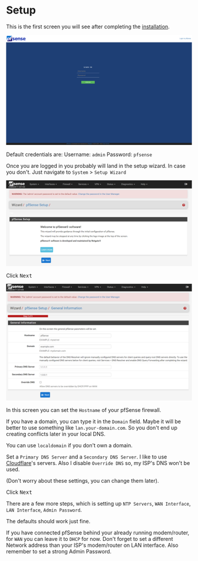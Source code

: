 # Setup

This is the first screen you will see after completing the [installation](./2-installation).

![pfsense-login.png](img/pfsense-login.png)

Default credentials are:
Username: `admin`
Password: `pfsense`

Once you are logged in you probably will land in the setup wizard. In case you don't.
Just navigate to `System` > `Setup Wizard`

![pfsense-wizard-step1.png](img/pfsense-wizard-step1.png)

Click <kbd>Next</kbd>

![pfsense-step2.png](img/pfsense-step2.png)

In this screen you can set the `Hostname` of your pfSense firewall.

If you have a domain, you can type it in the `Domain` field.
Maybe it will be better to use something like `lan.your-domain.com`.
So you don't end up creating conflicts later in your local DNS.

You can use `localdomain` if you don't own a domain.

Set a `Primary DNS Server` and a `Secondary DNS Server`.
I like to use [Cloudflare](https://www.cloudflare.com/)'s servers.
Also I disable `Override DNS` so, my ISP's DNS won't be used.

(Don't worry about these settings, you can change them later).

Click <kbd>Next</kbd>

There are a few more steps, which is setting up `NTP Servers`, `WAN Interface`, `LAN Interface`, `Admin Password`.

The defaults should work just fine.

If you have connected pfSense behind your already running modem/router, for `WAN` you can leave it to `DHCP` for now.
Don't forget to set a different Network address than your ISP's modem/router on LAN interface.
Also remember to set a strong Admin Password.
